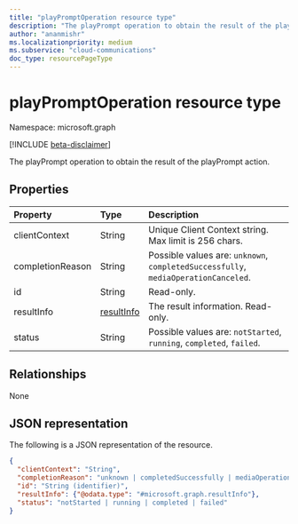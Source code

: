 ```yaml
---
title: "playPromptOperation resource type"
description: "The playPrompt operation to obtain the result of the playPrompt action."
author: "ananmishr"
ms.localizationpriority: medium
ms.subservice: "cloud-communications"
doc_type: resourcePageType
---
```


# playPromptOperation resource type

Namespace: microsoft.graph

[!INCLUDE [beta-disclaimer](../../includes/beta-disclaimer.md)]

The playPrompt operation to obtain the result of the playPrompt action.

## Properties

| Property            | Type                        | Description|
|:--------------------|:----------------------------|:-----------------------------------------------------------------------------------|
| clientContext       | String                      | Unique Client Context string. Max limit is 256 chars.                              |
| completionReason    | String                      | Possible values are: `unknown`, `completedSuccessfully`, `mediaOperationCanceled`. |
| id                  | String                      | Read-only.                                                                         |
| resultInfo          | [resultInfo](resultinfo.md) | The result information. Read-only.                                |
| status              | String                      | Possible values are: `notStarted`, `running`, `completed`, `failed`.               |

## Relationships
None

## JSON representation

The following is a JSON representation of the resource.

<!-- {
  "blockType": "resource",
  "optionalProperties": [

  ],
  "@odata.type": "microsoft.graph.playPromptOperation"
}-->
```json
{
  "clientContext": "String",
  "completionReason": "unknown | completedSuccessfully | mediaOperationCanceled",
  "id": "String (identifier)",
  "resultInfo": {"@odata.type": "#microsoft.graph.resultInfo"},
  "status": "notStarted | running | completed | failed"
}
```

<!-- uuid: 8fcb5dbc-d5aa-4681-8e31-b001d5168d79
2015-10-25 14:57:30 UTC -->
<!--
{
  "type": "#page.annotation",
  "description": "playPromptOperation resource",
  "keywords": "",
  "section": "documentation",
  "tocPath": "",
  "suppressions": []
}
-->


